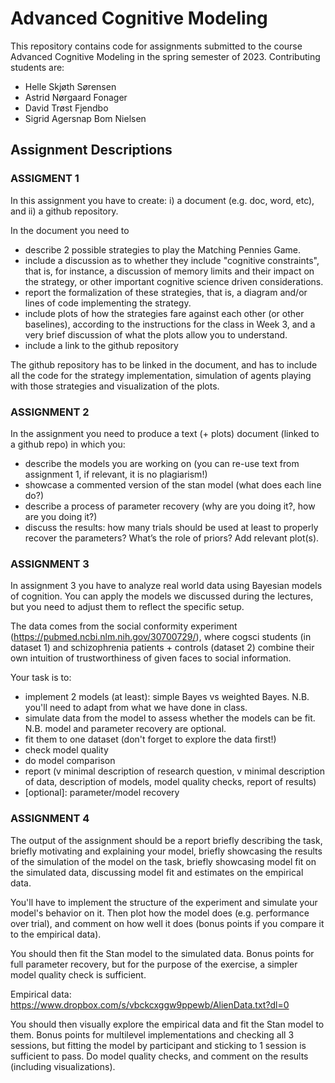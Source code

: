 # Advanced Cognitive Modeling
This repository contains code for assignments submitted to the course Advanced Cognitive Modeling in the spring semester of 2023.
Contributing students are: 
* Helle Skjøth Sørensen
* Astrid Nørgaard Fonager
* David Trøst Fjendbo
* Sigrid Agersnap Bom Nielsen

## Assignment Descriptions

### ASSIGMENT 1
In this assignment you have to create: i) a document (e.g. doc, word, etc), and ii) a
github repository.

In the document you need to
* describe 2 possible strategies to play the Matching Pennies Game.
* include a discussion as to whether they include "cognitive constraints", that is, for instance, a
discussion of memory limits and their impact on the strategy, or other important cognitive
science driven considerations.
* report the formalization of these strategies, that is, a diagram and/or lines of code
implementing the strategy.
* include plots of how the strategies fare against each other (or other baselines), according to
the instructions for the class in Week 3, and a very brief discussion of what the plots allow you
to understand.
* include a link to the github repository

The github repository has to be linked in the document, and has to include all the code
for the strategy implementation, simulation of agents playing with those strategies and
visualization of the plots.


### ASSIGNMENT 2
In the assignment you need to produce a text (+ plots) document (linked to a github repo) in which you:
* describe the models you are working on (you can re-use text from assignment 1, if relevant, it is no plagiarism!)
* showcase a commented version of the stan model (what does each line do?)
* describe a process of parameter recovery (why are you doing it?, how are you doing it?)
* discuss the results: how many trials should be used at least to properly recover the parameters? What’s the role of priors? Add relevant plot(s).


### ASSIGNMENT 3
In assignment 3 you have to analyze real world data using Bayesian models of cognition. You can apply the models we discussed during the lectures, but you need to adjust them to reflect the specific setup.

The data comes from the social conformity experiment (https://pubmed.ncbi.nlm.nih.gov/30700729/), where cogsci students (in dataset 1) and schizophrenia patients + controls (dataset 2) combine their own intuition of trustworthiness of given faces to social information.

Your task is to:
* implement 2 models (at least): simple Bayes vs weighted Bayes. N.B. you'll need to adapt from what we have done in class.
* simulate data from the model to assess whether the models can be fit. N.B. model and parameter recovery are optional.
* fit them to one dataset (don't forget to explore the data first!)
* check model quality
* do model comparison
* report (v minimal description of research question, v minimal description of data, description of models, model quality checks, report of results)
* [optional]: parameter/model recovery


### ASSIGNMENT 4
The output of the assignment should be a report briefly describing the task, briefly motivating and explaining your model, briefly showcasing the results of the simulation of the model on the task, briefly showcasing model fit on the simulated data, discussing model fit and estimates on the empirical data.

You'll have to implement the structure of the experiment and simulate your model's behavior on it. Then plot how the model does (e.g. performance over trial), and comment on how well it does (bonus points if you compare it to the empirical data).

You should then fit the Stan model to the simulated data. Bonus points for full parameter recovery, but for the purpose of the exercise, a simpler model quality check is sufficient.

Empirical data: https://www.dropbox.com/s/vbckcxggw9ppewb/AlienData.txt?dl=0

You should then visually explore the empirical data and fit the Stan model to them. Bonus points for multilevel implementations and checking all 3 sessions, but fitting the model by participant and sticking to 1 session is sufficient to pass. Do model quality checks, and comment on the results (including visualizations).
